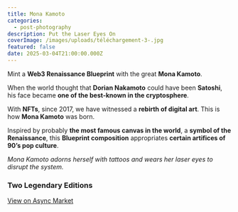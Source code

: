 ```yaml
---
title: Mona Kamoto
categories:
  - post-photography
description: Put the Laser Eyes On
coverImage: /images/uploads/téléchargement-3-.jpg
featured: false
date: 2025-03-04T21:00:00.000Z
---
```

Mint a **Web3 Renaissance Blueprint** with the great **Mona Kamoto**.  

When the world thought that **Dorian Nakamoto** could have been **Satoshi**, his face became **one of the best-known in the cryptosphere**.  

With **NFTs**, since 2017, we have witnessed a **rebirth of digital art**. This is how **Mona Kamoto** was born.  

Inspired by probably **the most famous canvas in the world**, a **symbol of the Renaissance**, this **Blueprint composition** appropriates **certain artifices of 90’s pop culture**.  

*Mona Kamoto adorns herself with tattoos and wears her laser eyes to disrupt the system.*  

### **Two Legendary Editions**  
[View on Async Market](https://async.market/blueprints/6310a03a508206edcd1d73c9/smldms-mona-kamoto) 
